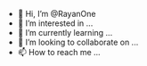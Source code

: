 - 👋 Hi, I’m @RayanOne
- 👀 I’m interested in ...
- 🌱 I’m currently learning ...
- 💞️ I’m looking to collaborate on ...
- 📫 How to reach me ...

<!---
RayanOne/RayanOne is a ✨ special ✨ repository because its `README.md` (this file) appears on your GitHub profile.
You can click the Preview link to take a look at your changes.
--->
